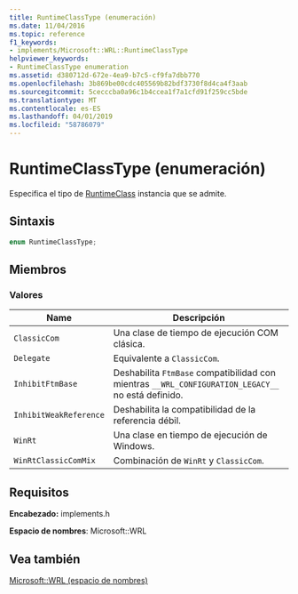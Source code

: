 ```yaml
---
title: RuntimeClassType (enumeración)
ms.date: 11/04/2016
ms.topic: reference
f1_keywords:
- implements/Microsoft::WRL::RuntimeClassType
helpviewer_keywords:
- RuntimeClassType enumeration
ms.assetid: d380712d-672e-4ea9-b7c5-cf9fa7dbb770
ms.openlocfilehash: 3b869be00cdc405569b82bdf3730f8d4ca4f3aab
ms.sourcegitcommit: 5cecccba0a96c1b4ccea1f7a1cfd91f259cc5bde
ms.translationtype: MT
ms.contentlocale: es-ES
ms.lasthandoff: 04/01/2019
ms.locfileid: "58786079"
---
```

# <a name="runtimeclasstype-enumeration"></a>RuntimeClassType (enumeración)

Especifica el tipo de [RuntimeClass](runtimeclass-class.md) instancia que se admite.

## <a name="syntax"></a>Sintaxis

```cpp
enum RuntimeClassType;
```

## <a name="members"></a>Miembros

### <a name="values"></a>Valores

|Name|Descripción|
|----------|-----------------|
|`ClassicCom`|Una clase de tiempo de ejecución COM clásica.|
|`Delegate`|Equivalente a `ClassicCom`.|
|`InhibitFtmBase`|Deshabilita `FtmBase` compatibilidad con mientras `__WRL_CONFIGURATION_LEGACY__` no está definido.|
|`InhibitWeakReference`|Deshabilita la compatibilidad de la referencia débil.|
|`WinRt`|Una clase en tiempo de ejecución de Windows.|
|`WinRtClassicComMix`|Combinación de `WinRt` y `ClassicCom`.|

## <a name="requirements"></a>Requisitos

**Encabezado:** implements.h

**Espacio de nombres**: Microsoft::WRL

## <a name="see-also"></a>Vea también

[Microsoft::WRL (espacio de nombres)](microsoft-wrl-namespace.md)